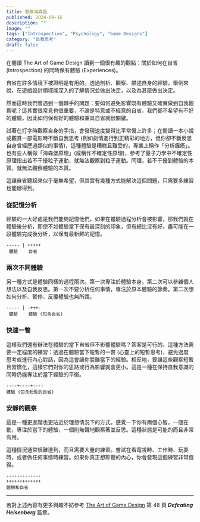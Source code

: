```yaml
---
title: 擊敗海森堡
published: 2024-09-16
description: ""
image: ""
tags: ["Introspection", "Psychology", "Game Designs"]
category: "自我思考"
draft: false
---
```


在閱讀 The Art of Game Design 讀到一個很有趣的觀點：關於如何在自省 (Introspection) 的同時保有體驗 (Experiences)。

自省在許多情境下被證明是有用的。透過剖析、觀察、描述自身的經驗，舉例來說，在遊戲設計領域能深入的了解情況並做出決定，以及為甚麼做出決定。

然而這時我們會遇到一個棘手的問題：要如何避免影響既有體驗又確實做到自我觀察呢？這其實很常見也很重要，不論是特意或不經意的自省，我們都不希望有不好的體驗。因此如何保有好的體驗和兼具自省就很關鍵。

試著在打字時觀察自身的手指，會發現速度變得比平常慢上許多；在閱讀一本小說或觀賞一部電影時不斷自我思考 (例如劇情進行到正精彩的地方，但你卻不斷反思自身曾經歷過類似的事情)，這種體驗是糟糕且難受的，專業上稱作「分析癱瘓」。也有些人稱做「海森堡原理」(或稱作不確定性原理)，參考了量子力學中不確定性原理指出若不干擾粒子運動，就無法觀察到粒子運動。同理，若不干擾到體驗的本質，就無法觀察體驗的本質。

這讓自省聽起來似乎毫無希望，但其實有幾種方式能解決這個問題，只需要多練習也能辦得到。


### 從記憶分析

經驗的一大好處是我們能夠記憶他們。如果在體驗過程分析會被影響，那我們就在體驗後分析，即使不如體驗當下保有最深刻的印象，但有總比沒有好。盡可能在一段體驗完成後分析，以保有最新鮮的記憶。

```
----- | +++++
 體驗    自省
```

### 兩次不同體驗

另一種方式是體驗同樣的過程兩次。第一次專注於體驗本身，第二次可以參雜個人想法以及自我反思。第一次不要分析任何事情，專注於原本體驗的節奏。第二次想如何分析、暫停、反覆體驗也無所謂。

```
----- | -+++-
 體驗    體驗 (包含自省)
```

### 快速一瞥

這樣我們還有辦法在體驗的當下自省但不影響體驗嗎？答案是可行的。這種方法需要一定程度的練習：透過在體驗當下短暫的一瞥 (心靈上的短暫思考)，避免過度思考或進行內心對話，因為這會讓你脫離當下的經驗。相反地，要讓這些觀察短暫且習慣化，這樣它們對你的思路或行為影響就會更小。這是一種在保持自我意識的同時仍能專注於當下經驗的平衡。

```
----+----+----
體驗 (包含短暫的自省)
```


### 安靜的觀察

這是一種更進階也更貼近於理想情況下的方式。感覺一下你有兩個心智，一個在動，專注於當下的體驗，一個則無聲地觀察著並反思。這種狀態是可能的而且非常有用。

這種情況通常很難達到，而且需要大量的練習。嘗試在看電視時、工作時、玩耍時，或者做任何事情時練習。如果你真正想聆聽的內心，你會發現這個練習非常值得。

```
-------------
+++++++++++++
體驗和自省
```

---

若對上述內容有更多興趣不妨參考 [The Art of Game Design](extension://bocbaocobfecmglnmeaeppambideimao/pdf/viewer.html?file=https%3A%2F%2Fwww.inventoridigiochi.it%2Fwp-content%2Fuploads%2F2020%2F07%2Fart-of-game-design.pdf) 第 48 頁 ***Defeating Heisenberg*** 篇章。